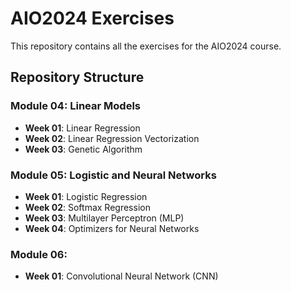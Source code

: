 # AIO2024 Exercises

This repository contains all the exercises for the AIO2024 course.

## Repository Structure

### Module 04: Linear Models
- **Week 01**: Linear Regression
- **Week 02**: Linear Regression Vectorization
- **Week 03**: Genetic Algorithm

### Module 05: Logistic and Neural Networks
- **Week 01**: Logistic Regression
- **Week 02**: Softmax Regression
- **Week 03**: Multilayer Perceptron (MLP)
- **Week 04**: Optimizers for Neural Networks

### Module 06:
- **Week 01**: Convolutional Neural Network (CNN)

